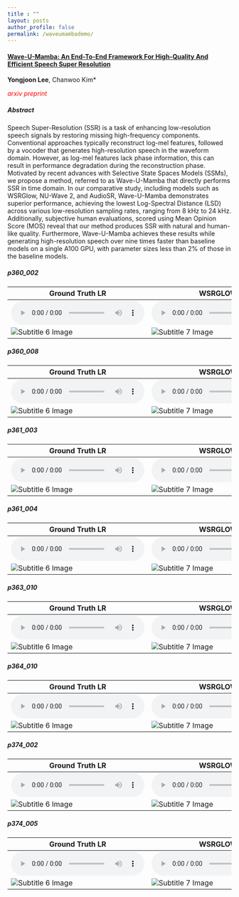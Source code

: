 ```yaml
---
title : ""
layout: posts
author_profile: false
permalink: /waveumambademo/
---
```

#### [Wave-U-Mamba: An End-To-End Framework For High-Quality And Efficient Speech Super Resolution](https://arxiv.org/abs/2409.09337)
<B>Yongjoon Lee</B>, Chanwoo Kim* 

_<span style="color: rgb(255, 0, 0);">arxiv preprint</span>_

##### Abstract

Speech Super-Resolution (SSR) is a task of enhancing low-resolution speech signals by restoring missing high-frequency components. Conventional approaches typically reconstruct log-mel features, followed by a vocoder that generates high-resolution speech in the waveform domain. However, as log-mel features lack phase information, this can result in performance degradation during the reconstruction phase. Motivated by recent advances with Selective State Spaces Models (SSMs), we propose a method, referred to as Wave-U-Mamba that directly performs SSR in time domain. In our comparative study, including models such as WSRGlow, NU-Wave 2, and AudioSR, Wave-U-Mamba demonstrates superior performance, achieving the lowest Log-Spectral Distance (LSD) across various low-resolution sampling rates, ranging from 8 kHz to 24 kHz. Additionally, subjective human evaluations, scored using Mean Opinion Score (MOS) reveal that our method produces SSR with natural and human-like quality. Furthermore, Wave-U-Mamba achieves these results while generating high-resolution speech over nine times faster than baseline models on a single A100 GPU, with parameter sizes less than 2% of those in the baseline models.


##### p360_002

| Ground Truth LR | WSRGLOW | AudioSR | **Wave-U-Mamba** | Ground Truth HR |
|-------------|-------------|-------------|-------------|-------------|
| <audio controls src="/assets/GTLOW_norm/2_p360_002.wav"></audio> | <audio controls src="/assets/WSRGLOW_norm/3_p360_002_6.wav"></audio> | <audio controls src="/assets/AUDIOSR_norm/5_p360_002.wav"></audio> | <audio controls src="/assets/OURS_norm/4_p360_002_6.wav"></audio> | <audio controls src="/assets/GTHIGH_norm/1_p360_002.wav"></audio> |
| ![Subtitle 6 Image](/assets/mypic.png) | ![Subtitle 7 Image](/assets/mypic.png) | ![Subtitle 8 Image](/assets/mypic.png) | ![Subtitle 9 Image](/assets/mypic.png) | ![Subtitle 10 Image](/assets/mypic.png) |

##### p360_008

| Ground Truth LR | WSRGLOW | AudioSR | **Wave-U-Mamba** | Ground Truth HR |
|-------------|-------------|-------------|-------------|--------------|
| <audio controls src="/assets/GTLOW_norm/2_p360_008.wav"></audio> | <audio controls src="/assets/WSRGLOW_norm/3_p360_008_4.wav"></audio> | <audio controls src="/assets/AUDIOSR_norm/5_p360_008.wav"></audio> | <audio controls src="/assets/OURS_norm/4_p360_008_4_.wav"></audio> | <audio controls src="/assets/GTHIGH_norm/1_p360_008.wav"></audio> |
| ![Subtitle 6 Image](/assets/mypic.png) | ![Subtitle 7 Image](/assets/mypic.png) | ![Subtitle 8 Image](/assets/mypic.png) | ![Subtitle 9 Image](/assets/mypic.png) | ![Subtitle 10 Image](/assets/mypic.png) |

##### p361_003


| Ground Truth LR | WSRGLOW | AudioSR | **Wave-U-Mamba** | Ground Truth HR |
|--------------|--------------|--------------|--------------|--------------|
| <audio controls src="/assets/GTLOW_norm/2_p361_003.wav"></audio> | <audio controls src="/assets/WSRGLOW_norm/3_p361_003_4.wav"></audio> | <audio controls src="/assets/AUDIOSR_norm/5_p361_003.wav"></audio> | <audio controls src="/assets/OURS_norm/4_p361_003_4.wav"></audio> | <audio controls src="/assets/GTHIGH_norm/1_p361_003.wav"></audio> |
| ![Subtitle 6 Image](/assets/mypic.png) | ![Subtitle 7 Image](/assets/mypic.png) | ![Subtitle 8 Image](/assets/mypic.png) | ![Subtitle 9 Image](/assets/mypic.png) | ![Subtitle 10 Image](/assets/mypic.png) |


##### p361_004


| Ground Truth LR | WSRGLOW | AudioSR | **Wave-U-Mamba** | Ground Truth HR |
|--------------|--------------|--------------|--------------|--------------|
| <audio controls src="/assets/GTLOW_norm/2_p361_004.wav"></audio> | <audio controls src="/assets/WSRGLOW_norm/3_p361_004_4.wav"></audio> | <audio controls src="/assets/AUDIOSR_norm/5_p361_004.wav"></audio> | <audio controls src="/assets/OURS_norm/4_p361_004_4.wav"></audio> | <audio controls src="/assets/GTHIGH_norm/1_p361_004.wav"></audio> |
| ![Subtitle 6 Image](/assets/mypic.png) | ![Subtitle 7 Image](/assets/mypic.png) | ![Subtitle 8 Image](/assets/mypic.png) | ![Subtitle 9 Image](/assets/mypic.png) | ![Subtitle 10 Image](/assets/mypic.png) |

##### p363_010


| Ground Truth LR | WSRGLOW | AudioSR | **Wave-U-Mamba** | Ground Truth HR |
|--------------|--------------|--------------|--------------|--------------|
| <audio controls src="/assets/GTLOW_norm/2_p363_010.wav"></audio> | <audio controls src="/assets/WSRGLOW_norm/3_p363_010_4.wav"></audio> | <audio controls src="/assets/AUDIOSR_norm/5_p363_010.wav"></audio> | <audio controls src="/assets/GTHIGH_norm/1_p363_010.wav"></audio> | <audio controls src="audio20.wav"></audio> |
| ![Subtitle 6 Image](/assets/mypic.png) | ![Subtitle 7 Image](/assets/mypic.png) | ![Subtitle 8 Image](/assets/mypic.png) | ![Subtitle 9 Image](/assets/mypic.png) | ![Subtitle 10 Image](/assets/mypic.png) |


##### p364_010


| Ground Truth LR | WSRGLOW | AudioSR | **Wave-U-Mamba** | Ground Truth HR |
|--------------|--------------|--------------|--------------|--------------|
| <audio controls src="/assets/GTLOW_norm/2_p364_010.wav"></audio> | <audio controls src="/assets/WSRGLOW_norm/3_p364_010_6.wav"></audio> | <audio controls src="/assets/AUDIOSR_norm/5_p364_010.wav"></audio> | <audio controls src="/assets/OURS_norm/4_p364_010_6.wav"></audio> | <audio controls src="/assets/GTHIGH_norm/1_p364_010.wav"></audio> |
| ![Subtitle 6 Image](/assets/mypic.png) | ![Subtitle 7 Image](/assets/mypic.png) | ![Subtitle 8 Image](/assets/mypic.png) | ![Subtitle 9 Image](/assets/mypic.png) | ![Subtitle 10 Image](/assets/mypic.png) |


##### p374_002


| Ground Truth LR | WSRGLOW | AudioSR | **Wave-U-Mamba** | Ground Truth HR |
|--------------|--------------|--------------|--------------|--------------|
| <audio controls src="/assets/GTLOW_norm/2_p374_002.wav"></audio> | <audio controls src="/assets/WSRGLOW_norm/3_p374_002_6.wav"></audio> | <audio controls src="/assets/AUDIOSR_norm/5_p374_002.wav"></audio> | <audio controls src="/assets/OURS_norm/4_p374_002_6.wav"></audio> | <audio controls src="/assets/GTHIGH_norm/1_p374_002.wav"></audio> |
| ![Subtitle 6 Image](/assets/mypic.png) | ![Subtitle 7 Image](/assets/mypic.png) | ![Subtitle 8 Image](/assets/mypic.png) | ![Subtitle 9 Image](/assets/mypic.png) | ![Subtitle 10 Image](/assets/mypic.png) |


##### p374_005


| Ground Truth LR | WSRGLOW | AudioSR | **Wave-U-Mamba** | Ground Truth HR |
|--------------|--------------|--------------|--------------|--------------|
| <audio controls src="/assets/GTLOW_norm/2_p360_005.wav"></audio> | <audio controls src="/assets/WSRGLOW_norm/3_p374_005_6.wav"></audio> | <audio controls src="/assets/AUDIOSR_norm/5_p374_005.wav"></audio> | <audio controls src="/assets/OURS_norm/4_p374_005_6.wav"></audio> | <audio controls src="/assets/GTHIGH_norm/1_p374_005.wav"></audio> |
| ![Subtitle 6 Image](/assets/mypic.png) | ![Subtitle 7 Image](/assets/mypic.png) | ![Subtitle 8 Image](/assets/mypic.png) | ![Subtitle 9 Image](/assets/mypic.png) | ![Subtitle 10 Image](/assets/mypic.png) |
